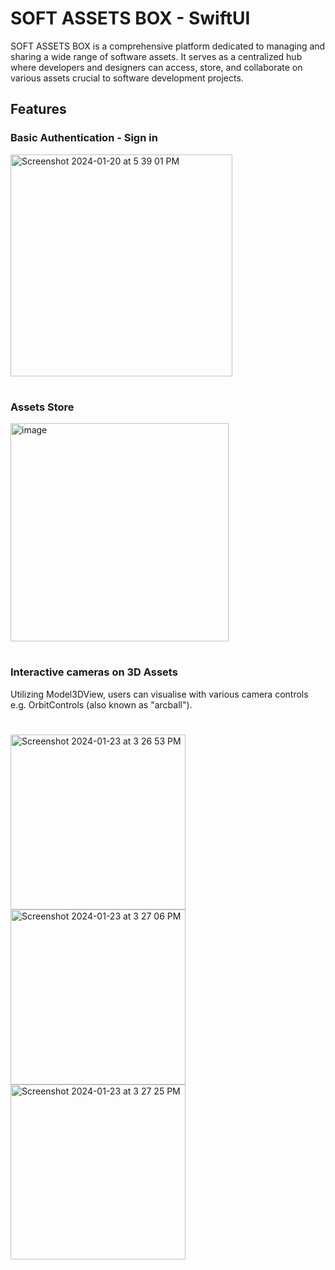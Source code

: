 # SOFT ASSETS BOX - SwiftUI 
SOFT ASSETS BOX is a comprehensive platform dedicated to managing and sharing a wide range of software assets. It serves as a centralized hub where developers and designers can access, store, and collaborate on various assets crucial to software development projects.


## Features

### Basic Authentication - Sign in
<img width="355" alt="Screenshot 2024-01-20 at 5 39 01 PM" src="https://github.com/chesterchan1119/SwiftUI_AssetsApp/assets/110362704/13efa718-87de-4fbf-bf21-952a9bdbe1cb">

#

### Assets Store 
<img width="349" alt="image" src="https://github.com/chesterchan1119/SwiftUI_AssetsApp/assets/110362704/b06b5bc8-2877-4258-98f9-0ce4c17701d1">


#

### Interactive cameras on 3D Assets
Utilizing Model3DView, users can visualise with various camera controls e.g. OrbitControls (also known as "arcball").
#
<img width="280" alt="Screenshot 2024-01-23 at 3 26 53 PM" src="https://github.com/chesterchan1119/SwiftUI_AssetsApp/assets/110362704/1f0dc6b7-dfd1-4a14-86cb-3a5f2aa0c41c">
<img width="280" alt="Screenshot 2024-01-23 at 3 27 06 PM" src="https://github.com/chesterchan1119/SwiftUI_AssetsApp/assets/110362704/2cb457d0-430c-4b6e-bbb1-be9a514a1412">
<img width="280" alt="Screenshot 2024-01-23 at 3 27 25 PM" src="https://github.com/chesterchan1119/SwiftUI_AssetsApp/assets/110362704/40f892e2-707c-4032-bfeb-0f799f18e4d9">

